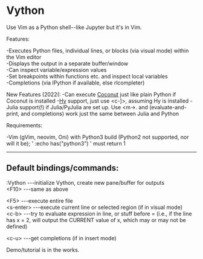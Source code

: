 # Vython
Use Vim as a Python shell--like Jupyter but it's in Vim.

Features:

-Executes Python files, individual lines, or blocks (via visual mode) within the Vim editor  
-Displays the output in a separate buffer/window  
-Can inspect variable/expression values  
-Set breakpoints within functions etc. and inspect local variables  
-Completions (via IPython if available, else rlcompleter)  

New Features (2022(:
-Can execute [Coconut](http://coconut-lang.org/) just like plain Python if Coconut is installed
-[Hy](https://docs.hylang.org/en/alpha/) support, just use <c-]>, assuming Hy is installed
-Julia support(!) if Julia/PyJulia are set up.  Use <m-\>.  <c-b> and <c-u> (evaluate-and-print, and completions) work just the same between Julia and Python



Requirements:

-Vim (gVim, neovim, Oni) with Python3 build (Python2 not supported, nor will it be); ' :echo has("python3") ' must return 1


-----------------
Default bindings/commands:
-----------------
:Vython   ---initialize Vython, create new pane/buffer for outputs  
\<F10\>     ---same as above  
  
\<F5\>      ---execute entire file  
\<s-enter\> ---execute current line or selected region (if in visual mode)  
\<c-b\>     ---try to evaluate expression in line, or stuff before = (i.e., if the line has x = 2, will output the CURRENT value of x, which may or may not be defined)  
  
\<c-u\>     ---get completions (if in insert mode)  

Demo/tutorial is in the works.
